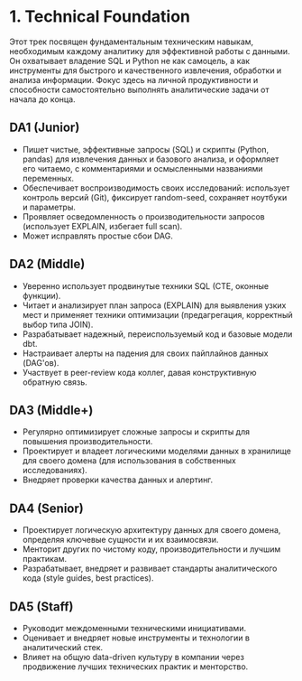 # 1. Technical Foundation

Этот трек посвящен фундаментальным техническим навыкам, необходимым каждому аналитику для эффективной работы с данными. Он охватывает владение SQL и Python не как самоцель, а как инструменты для быстрого и качественного извлечения, обработки и анализа информации. Фокус здесь на личной продуктивности и способности самостоятельно выполнять аналитические задачи от начала до конца.

## DA1 (Junior)
- Пишет чистые, эффективные запросы (SQL) и скрипты (Python, pandas) для извлечения данных и базового анализа, и оформляет его читаемо, с комментариями и осмысленными названиями переменных.
- Обеспечивает воспроизводимость своих исследований: использует контроль версий (Git), фиксирует random-seed, сохраняет ноутбуки и параметры.
- Проявляет осведомленность о производительности запросов (использует EXPLAIN, избегает full scan).
- Может исправлять простые сбои DAG.

## DA2 (Middle)
- Уверенно использует продвинутые техники SQL (CTE, оконные функции).
- Читает и анализирует план запроса (EXPLAIN) для выявления узких мест и применяет техники оптимизации (предагрегация, корректный выбор типа JOIN).
- Разрабатывает надежный, переиспользуемый код и базовые модели dbt.
- Настраивает алерты на падения для своих пайплайнов данных (DAG'ов).
- Участвует в peer-review кода коллег, давая конструктивную обратную связь.

## DA3 (Middle+)
- Регулярно оптимизирует сложные запросы и скрипты для повышения производительности.
- Проектирует и владеет логическими моделями данных в хранилище для своего домена (для использования в собственных исследованиях).
- Внедряет проверки качества данных и алертинг.

## DA4 (Senior)
- Проектирует логическую архитектуру данных для своего домена, определяя ключевые сущности и их взаимосвязи.
- Менторит других по чистому коду, производительности и лучшим практикам.
- Разрабатывает, внедряет и развивает стандарты аналитического кода (style guides, best practices).

## DA5 (Staff)
- Руководит междоменными техническими инициативами.
- Оценивает и внедряет новые инструменты и технологии в аналитический стек.
- Влияет на общую data-driven культуру в компании через продвижение лучших технических практик и менторство. 